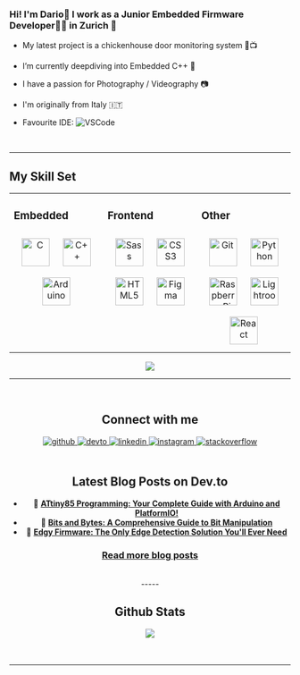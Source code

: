 ### <div>Hi! I'm Dario👋 I work as a Junior Embedded Firmware Developer🧑‍💻 in Zurich 📌</div>  
  

- My latest project is a chickenhouse door monitoring system 🐔📺  
  

- I’m currently deepdiving into Embedded C++ 🌱
  

- I have a passion for Photography / Videography 📷  
  

- I'm originally from Italy 🇮🇹

- Favourite IDE: ![VSCode](https://img.shields.io/badge/-VSCode-007ACC?style=flat-square&logo=visual-studio-code)
  

<br/>  

-----

## My Skill Set  
<div align="center">
<table><tr><td valign="top" width="33%">



### Embedded  
<div align="center">  
<a href="https://www.cprogramming.com/" target="_blank"><img style="margin: 10px" src="https://profilinator.rishav.dev/skills-assets/c-original.svg" alt="C" height="50" /></a>  
<a href="https://www.cplusplus.com/" target="_blank"><img style="margin: 10px" src="https://profilinator.rishav.dev/skills-assets/cplusplus-original.svg" alt="C++" height="50" /></a>  
<a href="https://www.arduino.cc/" target="_blank"><img style="margin: 10px" src="https://profilinator.rishav.dev/skills-assets/arduino.png" alt="Arduino" height="50" /></a>  
</div>

</td><td valign="top" width="33%">



### Frontend  
<div align="center">  
<a href="https://sass-lang.com/" target="_blank"><img style="margin: 10px" src="https://profilinator.rishav.dev/skills-assets/sass-original.svg" alt="Sass" height="50" /></a>  
<a href="https://www.w3schools.com/css/" target="_blank"><img style="margin: 10px" src="https://profilinator.rishav.dev/skills-assets/css3-original-wordmark.svg" alt="CSS3" height="50" /></a>  
<a href="https://en.wikipedia.org/wiki/HTML5" target="_blank"><img style="margin: 10px" src="https://profilinator.rishav.dev/skills-assets/html5-original-wordmark.svg" alt="HTML5" height="50" /></a>  
<a href="https://www.figma.com/" target="_blank"><img style="margin: 10px" src="https://profilinator.rishav.dev/skills-assets/figma-icon.svg" alt="Figma" height="50" /></a>  
</div>

</td><td valign="top" width="33%">



### Other  
<div align="center">  
<a href="https://github.com/" target="_blank"><img style="margin: 10px" src="https://profilinator.rishav.dev/skills-assets/git-scm-icon.svg" alt="Git" height="50" /></a>  
<a href="https://www.python.org/" target="_blank"><img style="margin: 10px" src="https://profilinator.rishav.dev/skills-assets/python-original.svg" alt="Python" height="50" /></a>  
<a href="https://www.raspberrypi.org/" target="_blank"><img style="margin: 10px" src="https://profilinator.rishav.dev/skills-assets/raspberrypi.png" alt="Raspberry Pi" height="50" /></a>  
<a href="https://www.adobe.com/products/photoshop-lightroom.html" target="_blank"><img style="margin: 10px" src="https://profilinator.rishav.dev/skills-assets/lightroom.png" alt="Lightroom" height="50" /></a>  
<a href="https://reactjs.org/" target="_blank"><img style="margin: 10px" src="https://profilinator.rishav.dev/skills-assets/react-original-wordmark.svg" alt="React" height="50" /></a>  
</div>

</td></tr></table>  
<div/>

<div align="center"><img src="https://github-readme-stats.vercel.app/api/top-langs/?username=DarioCasciato&layout=compact" align="center" /><div/>

-----

<br/>  


## Connect with me  
<div align="center">
<a href="https://github.com/DarioCasciato" target="_blank">
<img src=https://img.shields.io/badge/github-%2324292e.svg?&style=for-the-badge&logo=github&logoColor=white alt=github style="margin-bottom: 5px;" />
</a>
<a href="https://dev.to/DarioCasciato" target="_blank">
<img src=https://img.shields.io/badge/dev.to-%2308090A.svg?&style=for-the-badge&logo=dev.to&logoColor=white alt=devto style="margin-bottom: 5px;" />
</a>
<a href="https://linkedin.com/in/dario-casciato-659aaa222/" target="_blank">
<img src=https://img.shields.io/badge/linkedin-%231E77B5.svg?&style=for-the-badge&logo=linkedin&logoColor=white alt=linkedin style="margin-bottom: 5px;" />
</a>
<a href="https://instagram.com/dario.casciato" target="_blank">
<img src=https://img.shields.io/badge/instagram-%23000000.svg?&style=for-the-badge&logo=instagram&logoColor=white alt=instagram style="margin-bottom: 5px;" />
</a>
<a href="https://stackoverflow.com/users/18639321/dario-casciato" target="_blank">
<img src=https://img.shields.io/badge/stackoverflow-%23F28032.svg?&style=for-the-badge&logo=stackoverflow&logoColor=white alt=stackoverflow style="margin-bottom: 5px;" />
</a>  
</div>  

<br/>

## Latest Blog Posts on Dev.to
- 📝 **[ATtiny85 Programming: Your Complete Guide with Arduino and PlatformIO!](https://dev.to/dariocasciato/attiny85-programming-your-complete-guide-with-arduino-and-platformio-37do)**
- 📝 **[Bits and Bytes: A Comprehensive Guide to Bit Manipulation](https://dev.to/dariocasciato/bits-and-bytes-a-comprehensive-guide-to-bit-manipulation-for-developers-m5c)**
- 📝 **[Edgy Firmware: The Only Edge Detection Solution You'll Ever Need](https://dev.to/dariocasciato/attiny85-programming-your-complete-guide-with-arduino-and-platformio-37do)**

### [Read more blog posts](https://dev.to/DarioCasciato)
<br/>
-----
<br/>  


## Github Stats  
<div align="center"><img src="https://github-readme-stats.vercel.app/api?username=DarioCasciato&show_icons=true&count_private=true&hide_border=true" align="center" /></div>  

<br/>

<br />

----
